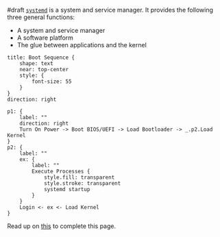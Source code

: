 #draft 
[`systemd`](https://en.wikipedia.org/wiki/Systemd) is a system and service manager.
It provides the following three general functions:
- A system and service manager
- A software platform
- The glue between applications and the kernel

```d2
title: Boot Sequence {
	shape: text
	near: top-center
	style: {
		font-size: 55
	}
}
direction: right

p1: {
	label: ""
	direction: right
	Turn On Power -> Boot BIOS/UEFI -> Load Bootloader -> _.p2.Load Kernel
}
p2: {
	label: ""
	ex: {
		label: ""
		Execute Processes {
			style.fill: transparent
			style.stroke: transparent
			systemd startup
		}
	}
	Login <- ex <- Load Kernel
}
```

Read up on [this](https://qiita.com/ryonryon1802/items/987b886a4ba75f4a0145) to complete this page.